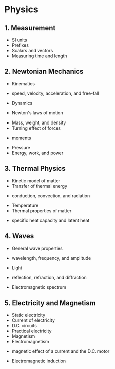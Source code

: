 # Physics

## 1. Measurement
  * SI units
  * Prefixes
  * Scalars and vectors
  * Measuring time and length

## 2. Newtonian Mechanics
  * Kinematics
  - speed, velocity, acceleration, and free-fall
  * Dynamics
  - Newton's laws of motion
  * Mass, weight, and density
  * Turning effect of forces
  - moments
  * Pressure
  * Energy, work, and power

## 3. Thermal Physics
  * Kinetic model of matter
  * Transfer of thermal energy
  - conduction, convection, and radiation
  * Temperature
  * Thermal properties of matter
  - specific heat capacity and latent heat

## 4. Waves
  * General wave properties
  - wavelength, frequency, and amplitude
  * Light
  - reflection, refraction, and diffraction
  * Electromagnetic spectrum

## 5. Electricity and Magnetism
  * Static electricity
  * Current of electricity
  * D.C. circuits
  * Practical electricity
  * Magnetism
  * Electromagnetism
  - magnetic effect of a current and the D.C. motor
  * Electromagnetic induction
